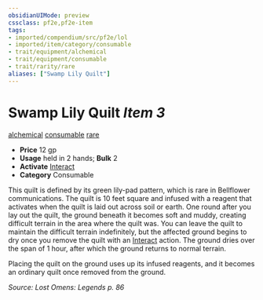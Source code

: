```yaml
---
obsidianUIMode: preview
cssclass: pf2e,pf2e-item
tags:
- imported/compendium/src/pf2e/lol
- imported/item/category/consumable
- trait/equipment/alchemical
- trait/equipment/consumable
- trait/rarity/rare
aliases: ["Swamp Lily Quilt"]
---
```

# Swamp Lily Quilt *Item 3*  
[alchemical](alchemical.md)  [consumable](consumable.md)  [rare](rare.md)  

- **Price** 12 gp
- **Usage** held in 2 hands; **Bulk** 2
- **Activate** [Interact](interact.md)
- **Category** Consumable

This quilt is defined by its green lily-pad pattern, which is rare in Bellflower communications. The quilt is 10 feet square and infused with a reagent that activates when the quilt is laid out across soil or earth. One round after you lay out the quilt, the ground beneath it becomes soft and muddy, creating difficult terrain in the area where the quilt was. You can leave the quilt to maintain the difficult terrain indefinitely, but the affected ground begins to dry once you remove the quilt with an [Interact](interact.md) action. The ground dries over the span of 1 hour, after which the ground returns to normal terrain.

Placing the quilt on the ground uses up its infused reagents, and it becomes an ordinary quilt once removed from the ground.

*Source: Lost Omens: Legends p. 86*